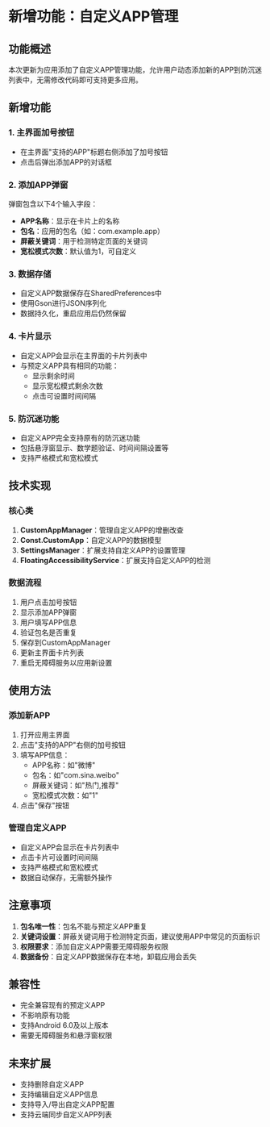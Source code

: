 # 新增功能：自定义APP管理

## 功能概述

本次更新为应用添加了自定义APP管理功能，允许用户动态添加新的APP到防沉迷列表中，无需修改代码即可支持更多应用。

## 新增功能

### 1. 主界面加号按钮
- 在主界面"支持的APP"标题右侧添加了加号按钮
- 点击后弹出添加APP的对话框

### 2. 添加APP弹窗
弹窗包含以下4个输入字段：
- **APP名称**：显示在卡片上的名称
- **包名**：应用的包名（如：com.example.app）
- **屏蔽关键词**：用于检测特定页面的关键词
- **宽松模式次数**：默认值为1，可自定义

### 3. 数据存储
- 自定义APP数据保存在SharedPreferences中
- 使用Gson进行JSON序列化
- 数据持久化，重启应用后仍然保留

### 4. 卡片显示
- 自定义APP会显示在主界面的卡片列表中
- 与预定义APP具有相同的功能：
  - 显示剩余时间
  - 显示宽松模式剩余次数
  - 点击可设置时间间隔

### 5. 防沉迷功能
- 自定义APP完全支持原有的防沉迷功能
- 包括悬浮窗显示、数学题验证、时间间隔设置等
- 支持严格模式和宽松模式

## 技术实现

### 核心类

1. **CustomAppManager**：管理自定义APP的增删改查
2. **Const.CustomApp**：自定义APP的数据模型
3. **SettingsManager**：扩展支持自定义APP的设置管理
4. **FloatingAccessibilityService**：扩展支持自定义APP的检测

### 数据流程

1. 用户点击加号按钮
2. 显示添加APP弹窗
3. 用户填写APP信息
4. 验证包名是否重复
5. 保存到CustomAppManager
6. 更新主界面卡片列表
7. 重启无障碍服务以应用新设置

## 使用方法

### 添加新APP
1. 打开应用主界面
2. 点击"支持的APP"右侧的加号按钮
3. 填写APP信息：
   - APP名称：如"微博"
   - 包名：如"com.sina.weibo"
   - 屏蔽关键词：如"热门,推荐"
   - 宽松模式次数：如"1"
4. 点击"保存"按钮

### 管理自定义APP
- 自定义APP会显示在卡片列表中
- 点击卡片可设置时间间隔
- 支持严格模式和宽松模式
- 数据自动保存，无需额外操作

## 注意事项

1. **包名唯一性**：包名不能与预定义APP重复
2. **关键词设置**：屏蔽关键词用于检测特定页面，建议使用APP中常见的页面标识
3. **权限要求**：添加自定义APP需要无障碍服务权限
4. **数据备份**：自定义APP数据保存在本地，卸载应用会丢失

## 兼容性

- 完全兼容现有的预定义APP
- 不影响原有功能
- 支持Android 6.0及以上版本
- 需要无障碍服务和悬浮窗权限

## 未来扩展

- 支持删除自定义APP
- 支持编辑自定义APP信息
- 支持导入/导出自定义APP配置
- 支持云端同步自定义APP列表 